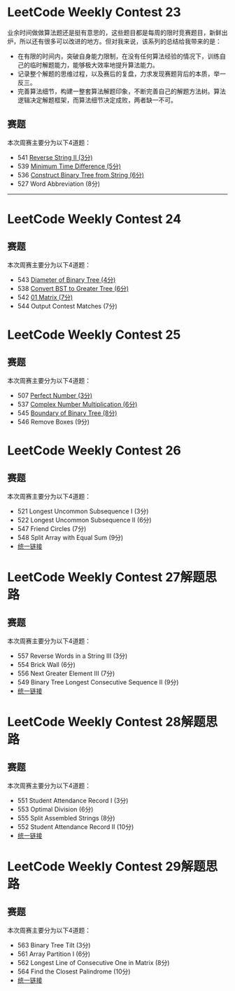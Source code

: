 # **LeetCode Weekly Contest 23**

业余时间做做算法题还是挺有意思的，这些题目都是每周的限时竞赛题目，新鲜出炉，所以还有很多可以改进的地方。但对我来说，该系列的总结给我带来的是：

- 在有限的时间内，突破自身能力限制，在没有任何算法经验的情况下，训练自己的临时解题能力，能够极大效率地提升算法能力。
- 记录整个解题的思维过程，以及赛后的复盘，力求发现赛题背后的本质，举一反三。
- 完善算法细节，构建一整套算法解题印象，不断完善自己的解题方法树。算法逻辑决定解题框架，而算法细节决定成败，两者缺一不可。

## **赛题**
本次周赛主要分为以下4道题：

- 541 [Reverse String II (3分)](https://github.com/demonSong/leetcode/issues/1)
- 539 [Minimum Time Difference (5分)](https://github.com/demonSong/leetcode/issues/2)
- 536 [Construct Binary Tree from String (6分)](https://github.com/demonSong/leetcode/issues/3)
- 527 Word Abbreviation (8分)

---

# **LeetCode Weekly Contest 24**

## **赛题**
本次周赛主要分为以下4道题：

- 543 [Diameter of Binary Tree (4分)](https://github.com/demonSong/leetcode/issues/4)
- 538 [Convert BST to Greater Tree (6分)](https://github.com/demonSong/leetcode/issues/5)
- 542 [01 Matrix (7分)](https://github.com/demonSong/leetcode/issues/6)
- 544 Output Contest Matches (7分)

# **LeetCode Weekly Contest 25**

## **赛题**
本次周赛主要分为以下4道题：

- 507 [Perfect Number (3分)](https://github.com/demonSong/leetcode/issues/7)
- 537 [Complex Number Multiplication (6分)](https://github.com/demonSong/leetcode/issues/8)
- 545 [Boundary of Binary Tree (8分)](https://github.com/demonSong/leetcode/issues/9)
- 546 Remove Boxes (9分)

# **LeetCode Weekly Contest 26**

## **赛题**
本次周赛主要分为以下4道题：

- 521 Longest Uncommon Subsequence I (3分)
- 522 Longest Uncommon Subsequence II (6分)
- 547 Friend Circles (7分)
- 548 Split Array with Equal Sum (9分)
- [统一链接](https://github.com/demonSong/leetcode/issues/10)

# **LeetCode Weekly Contest 27解题思路**

## **赛题**
本次周赛主要分为以下4道题：

- 557 Reverse Words in a String III (3分)
- 554 Brick Wall (6分)
- 556 Next Greater Element III (7分)
- 549 Binary Tree Longest Consecutive Sequence II (9分)
- [统一链接](https://github.com/demonSong/leetcode/issues/11)

# **LeetCode Weekly Contest 28解题思路**

## **赛题**
本次周赛主要分为以下4道题：

- 551 Student Attendance Record I (3分)
- 553 Optimal Division (6分)
- 555 Split Assembled Strings (8分)
- 552 Student Attendance Record II (10分)
- [统一链接](https://github.com/demonSong/leetcode/issues/12)

# **LeetCode Weekly Contest 29解题思路**

## **赛题**
本次周赛主要分为以下4道题：

- 563 Binary Tree Tilt (3分)
- 561 Array Partition I (6分)
- 562 Longest Line of Consecutive One in Matrix (8分)
- 564 Find the Closest Palindrome (10分)
- [统一链接](https://github.com/demonSong/leetcode/issues/13)